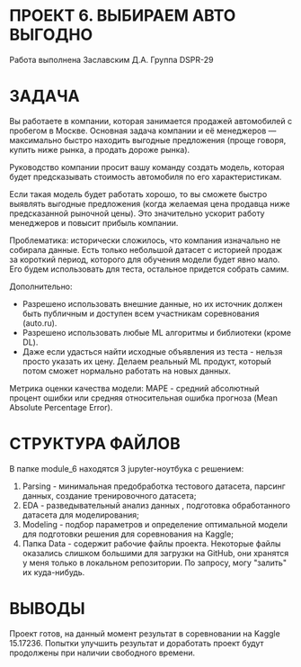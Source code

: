 # ПРОЕКТ 6. ВЫБИРАЕМ АВТО ВЫГОДНО

Работа выполнена Заславским Д.А.
Группа DSPR-29


# ЗАДАЧА

Вы работаете в компании, которая занимается продажей автомобилей с пробегом в Москве. Основная задача компании и её менеджеров — максимально быстро находить выгодные предложения (проще говоря, купить ниже рынка, а продать дороже рынка).

Руководство компании просит вашу команду создать модель, которая будет предсказывать стоимость автомобиля по его характеристикам.

Если такая модель будет работать хорошо, то вы сможете быстро выявлять выгодные предложения (когда желаемая цена продавца ниже предсказанной рыночной цены). Это значительно ускорит работу менеджеров и повысит прибыль компании.

Проблематика: исторически сложилось, что компания изначально не собирала данные. Есть только небольшой датасет с историей продаж за короткий период, которого для обучения модели будет явно мало. Его будем использовать для теста, остальное придется собрать самим.

Дополнительно:
- Разрешено использовать внешние данные, но их источник должен быть публичным и доступен всем участникам соревнования (auto.ru).
- Разрешено использовать любые ML алгоритмы и библиотеки (кроме DL).
- Даже если удасться найти исходные объявления из теста - нельзя просто указать их цену. Делаем реальный ML продукт, который потом сможет нормально работать на новых данных.

Метрика оценки качества модели: MAPE - средний абсолютный процент ошибки или средняя относительная ошибка прогноза (Mean Absolute Percentage Error).

# СТРУКТУРА ФАЙЛОВ

В папке module_6 находятся 3 jupyter-ноутбука с решением:
1. Parsing - минимальная предобработка тестового датасета, парсинг данных, создание тренировочного датасета;
2. EDA - разведывательный анализ данных , подготовка обработанного датасета для моделирования;
3. Modeling - подбор параметров и определение оптимальной модели для подготовки решения для соревнования на Kaggle;
4. Папка Data - содержит рабочие файлы проекта.
Некоторые файлы оказались слишком большими для загрузки на GitHub, они хранятся у меня только в локальном репозитории.
По запросу, могу "залить" их куда-нибудь.

# ВЫВОДЫ

Проект готов, на данный момент результат в соревновании на Kaggle 15.17236.
Попытки улучшить результат и доработать проект будут продолжены при наличии свободного времени.

